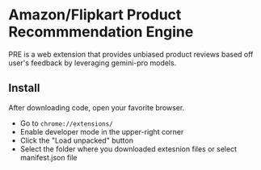 # Amazon/Flipkart Product Recommmendation Engine

PRE is a web extension that provides unbiased product reviews based off user's feedback by leveraging gemini-pro models.

## Install

After downloading code, open your favorite browser.

- Go to `chrome://extensions/`
- Enable developer mode in the upper-right corner
- Click the "Load unpacked" button
- Select the folder where you downloaded extesnion files or select manifest.json file
